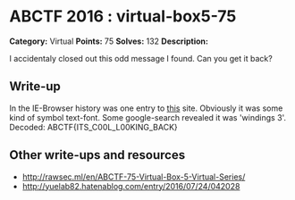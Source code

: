 # ABCTF 2016 : virtual-box5-75

**Category:** Virtual
**Points:** 75
**Solves:** 132
**Description:**

I accidentaly closed out this odd message I found. Can you get it back?

## Write-up

In the IE-Browser history was one entry to [this](https://i.imgur.com/FQJ4JtO.png) site.
Obviously it was some kind of symbol text-font.
Some google-search revealed it was 'windings 3'.
Decoded: ABCTF{ITS_C00L_L00KING_BACK}

## Other write-ups and resources

* http://rawsec.ml/en/ABCTF-75-Virtual-Box-5-Virtual-Series/
* http://yuelab82.hatenablog.com/entry/2016/07/24/042028
